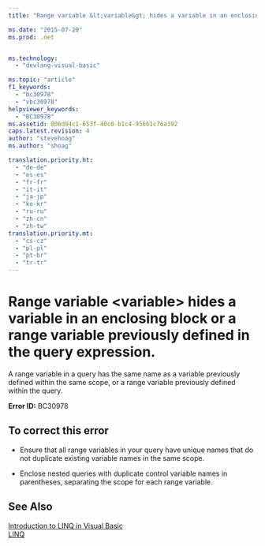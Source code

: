 ```yaml
---
title: "Range variable &lt;variable&gt; hides a variable in an enclosing block or a range variable previously defined in the query expression. | Microsoft Docs"

ms.date: "2015-07-20"
ms.prod: .net


ms.technology: 
  - "devlang-visual-basic"

ms.topic: "article"
f1_keywords: 
  - "bc30978"
  - "vbc30978"
helpviewer_keywords: 
  - "BC30978"
ms.assetid: 806d94c1-653f-40c0-b1c4-95661c76a392
caps.latest.revision: 4
author: "stevehoag"
ms.author: "shoag"

translation.priority.ht: 
  - "de-de"
  - "es-es"
  - "fr-fr"
  - "it-it"
  - "ja-jp"
  - "ko-kr"
  - "ru-ru"
  - "zh-cn"
  - "zh-tw"
translation.priority.mt: 
  - "cs-cz"
  - "pl-pl"
  - "pt-br"
  - "tr-tr"
---
```

# Range variable &lt;variable&gt; hides a variable in an enclosing block or a range variable previously defined in the query expression.
A range variable in a query has the same name as a variable previously defined within the same scope, or a range variable previously defined within the query.  
  
 **Error ID:** BC30978  
  
## To correct this error  
  
-   Ensure that all range variables in your query have unique names that do not duplicate existing variable names in the same scope.  
  
-   Enclose nested queries with duplicate control variable names in parentheses, separating the scope for each range variable.  
  
## See Also  
 [Introduction to LINQ in Visual Basic](../../visual-basic/programming-guide/language-features/linq/introduction-to-linq.md)   
 [LINQ](../../visual-basic/programming-guide/language-features/linq/index.md)